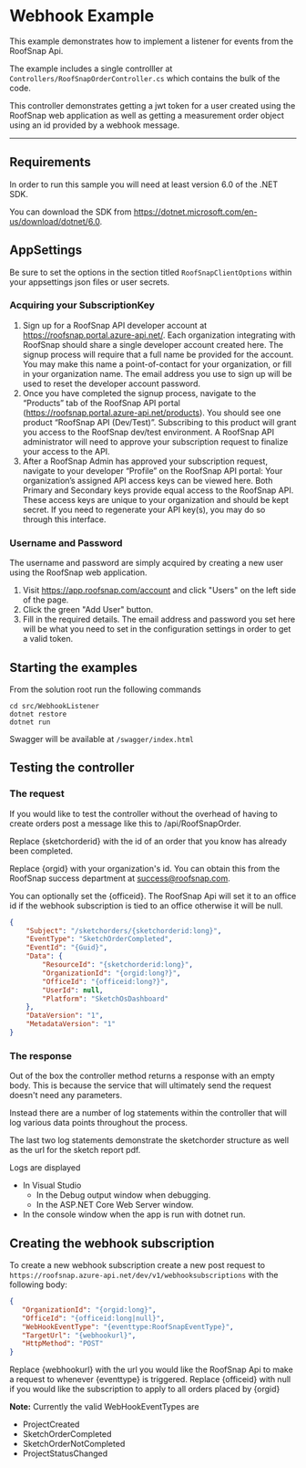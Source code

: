 # Webhook Example

This example demonstrates how to implement a listener for events from the RoofSnap Api.

The example includes a single controlller at `Controllers/RoofSnapOrderController.cs` which contains the bulk of the
code.

This controller demonstrates getting a jwt token for a user created using the RoofSnap web application as well as
getting
a measurement order object using an id provided by a webhook message.

***

## Requirements

In order to run this sample you will need at least version 6.0 of the .NET SDK.

You can download the SDK from https://dotnet.microsoft.com/en-us/download/dotnet/6.0.

## AppSettings

Be sure to set the options in the section titled `RoofSnapClientOptions` within your appsettings json files or user
secrets.

### Acquiring your SubscriptionKey

1. Sign up for a RoofSnap API developer account at https://roofsnap.portal.azure-api.net/.
   Each organization integrating with RoofSnap should share a single developer account
   created here. The signup process will require that a full name be provided for the
   account. You may make this name a point-of-contact for your organization, or fill in your
   organization name. The email address you use to sign up will be used to reset the
   developer account password.
2. Once you have completed the signup process, navigate to the “Products” tab of the
   RoofSnap API portal (https://roofsnap.portal.azure-api.net/products). You should see one
   product “RoofSnap API (Dev/Test)”. Subscribing to this product will grant you access to
   the RoofSnap dev/test environment. A RoofSnap API administrator will need to approve
   your subscription request to finalize your access to the API.
3. After a RoofSnap Admin has approved your subscription request, navigate to your
   developer “Profile” on the RoofSnap API portal:
   Your organization’s assigned API access keys can be viewed here. Both Primary and
   Secondary keys provide equal access to the RoofSnap API. These access keys are
   unique to your organization and should be kept secret. If you need to regenerate your
   API key(s), you may do so through this interface.

### Username and Password

The username and password are simply acquired by creating a new user using the RoofSnap web application.

1. Visit https://app.roofsnap.com/account and click "Users" on the left side of the page.
2. Click the green "Add User" button.
3. Fill in the required details. The email address and password you set here will be what you need to set in the
   configuration
   settings in order to get a valid token.

## Starting the examples
From the solution root run the following commands
```shell
cd src/WebhookListener
dotnet restore
dotnet run
```

Swagger will be available at `/swagger/index.html`

## Testing the controller

### The request

If you would like to test the controller without the overhead of having to create orders post a message like this to
/api/RoofSnapOrder.

Replace {sketchorderid} with the id of an order that you know has already been completed.

Replace {orgid} with your organization's id. You can obtain this from the RoofSnap success department at [success@roofsnap.com](mailto:success@roofsnap.com).

You can optionally set the {officeid}. The RoofSnap Api will set it to an office id if the webhook subscription
is tied to an office otherwise it will be null.

```json
{
    "Subject": "/sketchorders/{sketchorderid:long}",
    "EventType": "SketchOrderCompleted",
    "EventId": "{Guid}",
    "Data": {
        "ResourceId": "{sketchorderid:long}",
        "OrganizationId": "{orgid:long?}",
        "OfficeId": "{officeid:long?}",
        "UserId": null,
        "Platform": "SketchOsDashboard"
    },
    "DataVersion": "1",
    "MetadataVersion": "1"
}
```

### The response

Out of the box the controller method returns a response with an empty body. This is because the service
that will ultimately send the request doesn't need any parameters.

Instead there are a number of log statements within the controller that will log various data points throughout the
process.

The last two log statements demonstrate the sketchorder structure as well as the url for the sketch report pdf.

Logs are displayed

- In Visual Studio
    - In the Debug output window when debugging.
    - In the ASP.NET Core Web Server window.
- In the console window when the app is run with dotnet run.

## Creating the webhook subscription
To create a new webhook subscription create a new post request to ``https://roofsnap.azure-api.net/dev/v1/webhooksubscriptions`` with the following body:
```json
{
   "OrganizationId": "{orgid:long}",
   "OfficeId": "{officeid:long|null}",
   "WebHookEventType": "{eventtype:RoofSnapEventType}",
   "TargetUrl": "{webhookurl}",
   "HttpMethod": "POST"
}
```

Replace {webhookurl} with the url you would like the RoofSnap Api to make a request to whenever {eventtype} is triggered.
Replace {officeid} with null if you would like the subscription to apply to all orders placed by {orgid}

**Note:** Currently the valid WebHookEventTypes are 
- ProjectCreated
- SketchOrderCompleted
- SketchOrderNotCompleted
- ProjectStatusChanged